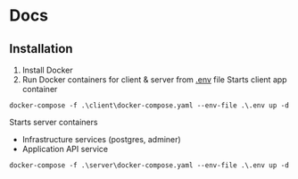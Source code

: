 # Docs
## Installation 
1. Install Docker
2. Run Docker containers for client & server from [.env](.env) file
Starts client app container 

```shell
docker-compose -f .\client\docker-compose.yaml --env-file .\.env up -d
```
Starts server containers
- Infrastructure services (postgres, adminer)
- Application API service
```shell
docker-compose -f .\server\docker-compose.yaml --env-file .\.env up -d
```
